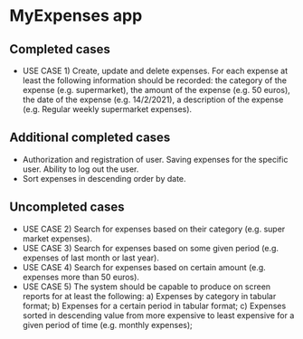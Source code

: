 # MyExpenses app

## Completed cases
- USE CASE 1) Create, update and delete expenses. For each expense at least the following information should be recorded: the category of the expense (e.g. supermarket), the amount of the expense (e.g. 50 euros), the date of the expense (e.g. 14/2/2021), a description of the expense (e.g. Regular weekly supermarket expenses).

## Additional completed cases
- Authorization and registration of user. Saving expenses for the specific user. Ability to log out the user.
- Sort expenses in descending order by date.

## Uncompleted cases
- USE CASE 2) Search for expenses based on their category (e.g. super market expenses).
- USE CASE 3) Search for expenses based on some given period (e.g. expenses of last month or last year).
- USE CASE 4) Search for expenses based on certain amount (e.g. expenses more than 50 euros).
- USE CASE 5) The system should be capable to produce on screen reports for at least the following:
a) Expenses by category in tabular format;
b) Expenses for a certain period in tabular format;
c) Expenses sorted in descending value from more expensive to least expensive for a given period of time (e.g. monthly expenses);
